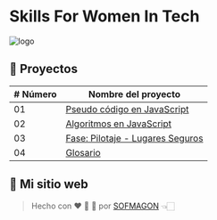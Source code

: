 # Skills For Women In Tech

![logo](https://i.ibb.co/KWHyRyX/Logo-Programa.png)



## 🍕 Proyectos

| # Número | Nombre del proyecto                               |
| -------- | ------------------------------------------------- |
| 01       | [Pseudo código en JavaScript](./01-pseint/)       |
| 02       | [Algoritmos en JavaScript](./02-algorithms/)      |
| 03       | [Fase: Pilotaje - Lugares Seguros](./03-pilotaje) |
| 04       | [Glosario](https://sofmagon.com/glosario)         |



## 🌈 Mi sitio web

> Hecho con ❤️ 🍕 🌮 por [SOFMAGON](https://sofmagon.com/) 👈🏻
